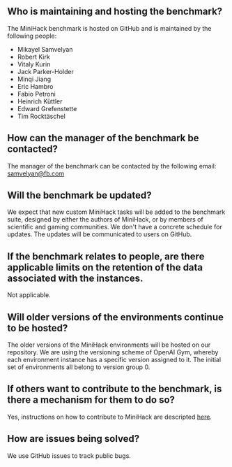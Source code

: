 ## Who is maintaining and hosting the benchmark?

The MiniHack benchmark is hosted on GitHub and is maintained by the following people: 
- Mikayel Samvelyan 
- Robert Kirk 
- Vitaly Kurin 
- Jack Parker-Holder 
- Minqi Jiang 
- Eric Hambro 
- Fabio Petroni 
- Heinrich Küttler
- Edward Grefenstette 
- Tim Rocktäschel

## How can the manager of the benchmark be contacted?

The manager of the benchmark can be contacted by the following email: samvelyan@fb.com

## Will the benchmark be updated?

We expect that new custom MiniHack tasks will be added to the benchmark suite, designed by either the authors of MiniHack, or by members of scientific and gaming communities.
We don't have a concrete schedule for updates. The updates will be communicated to users on GitHub.

## If the benchmark relates to people, are there applicable limits on the retention of the data associated with the instances.

Not applicable.

## Will older versions of the environments continue to be hosted?

The older versions of the MiniHack environments will be hosted on our repository. We are using the versioning scheme of OpenAI Gym, whereby each environment instance has a specific version assigned to it. The initial set of environments all belong to version group 0.

## If others want to contribute to the benchmark, is there a mechanism for them to do so?

Yes, instructions on how to contribute to MiniHack are descripted [here](./CONTRIBUTING.md).

## How are issues being solved?

We use GitHub issues to track public bugs. 
